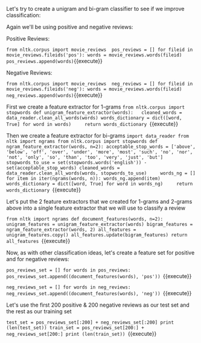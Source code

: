 Let's try to create a unigram and bi-gram classifier to see if we improve classification:

Again we'll be using positive and negative reviews:

Positive Reviews:

`from nltk.corpus import movie_reviews 
pos_reviews = []
for fileid in movie_reviews.fileids('pos'):
    words = movie_reviews.words(fileid)
    pos_reviews.append(words)`{{execute}}

Negative Reviews:

`from nltk.corpus import movie_reviews 
neg_reviews = []
for fileid in movie_reviews.fileids('neg'):
    words = movie_reviews.words(fileid)
    neg_reviews.append(words)`{{execute}}

First we create a feature extractor for 1-grams
`from nltk.corpus import stopwords
def unigram_feature_extractor(words):  
    cleaned_words = data_reader.clean_all_words(words)
    words_dictionary = dict([word, True] for word in words)    
    return words_dictionary
	`{{execute}}

Then we create a feature extractor for bi-grams
`import data_reader
from nltk import ngrams
from nltk.corpus import stopwords
def ngram_feature_extractor(words, n=2):
    acceptable_stop_words = ['above', 'below', 'off', 'over', 'under', 'more', 'most', 'such', 'no', 'nor', 'not', 'only', 'so', 'than', 'too', 'very', 'just', 'but']
    stopwords_to_use = set(stopwords.words('english')) - set(acceptable_stop_words)
    cleaned_words = data_reader.clean_all_words(words, stopwords_to_use)    
    words_ng = []
    for item in iter(ngrams(words, n)):
        words_ng.append(item)
    words_dictionary = dict([word, True] for word in words_ng)    
    return words_dictionary
	`{{execute}}

Let's put the 2 feature extractors that we created for 1-grams and 2-grams above into a single feature extractor that we will use to classify a review

`from nltk import ngrams
def document_features(words, n=2):
    unigram_features = unigram_feature_extractor(words)
    bigram_features = ngram_feature_extractor(words, 2)
    all_features = unigram_features.copy()
    all_features.update(bigram_features)
    return all_features
	`{{execute}}
	
Now, as with other classification ideas, let's create a feature set for positive and for negative reviews:

`pos_reviews_set = []
for words in pos_reviews:
    pos_reviews_set.append((document_features(words), 'pos'))
	`{{execute}}
	
`neg_reviews_set = []
for words in neg_reviews:
    neg_reviews_set.append((document_features(words), 'neg'))
	`{{execute}}
	
Let's use the first 200 positive & 200 negative reviews as our test set and the rest as our training set

`test_set = pos_reviews_set[:200] + neg_reviews_set[:200]
print (len(test_set))
train_set = pos_reviews_set[200:] + neg_reviews_set[200:]
print (len(train_set))
`{{execute}}

